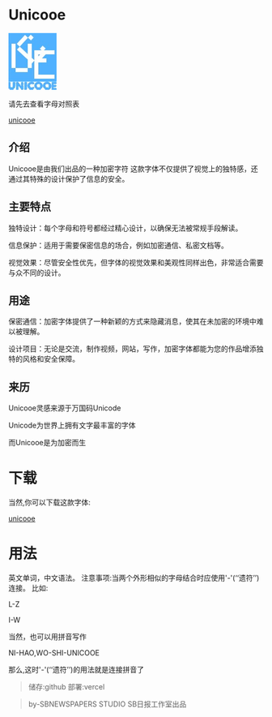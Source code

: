 # Unicooe

![1](/img/logo.jpg)

请先去查看字母对照表

[unicooe](./table.html)


## 介绍

Unicooe是由我们出品的一种加密字符
这款字体不仅提供了视觉上的独特感，还通过其特殊的设计保护了信息的安全。

## 主要特点
独特设计：每个字母和符号都经过精心设计，以确保无法被常规手段解读。

信息保护：适用于需要保密信息的场合，例如加密通信、私密文档等。

视觉效果：尽管安全性优先，但字体的视觉效果和美观性同样出色，非常适合需要与众不同的设计。

## 用途

保密通信：加密字体提供了一种新颖的方式来隐藏消息，使其在未加密的环境中难以被理解。

设计项目：无论是交流，制作视频，网站，写作，加密字体都能为您的作品增添独特的风格和安全保障。

## 来历

Unicooe灵感来源于万国码Unicode

Unicode为世界上拥有文字最丰富的字体

而Unicooe是为加密而生

# 下载

当然,你可以下载这款字体:

[unicooe](./fonts/unicooe.ttf)

# 用法

英文单词，中文语法。
注意事项:当两个外形相似的字母结合时应使用'-'(‘‘遗符’’)连接。
比如:
<html>
<link rel="stylesheet" href="styles.css">
<p class="custom-font">L-Z</p>
<p class="custom-font">I-W</p>
</html>
当然，也可以用拼音写作
<html>
<link rel="stylesheet" href="styles.css">
<p class="custom-font">NI-HAO,WO-SHI-UNICOOE</p>
<html>
那么,这时'-'(‘‘遗符’’)的用法就是连接拼音了



>储存:github
部署:vercel

>by-SBNEWSPAPERS STUDIO
SB日报工作室出品